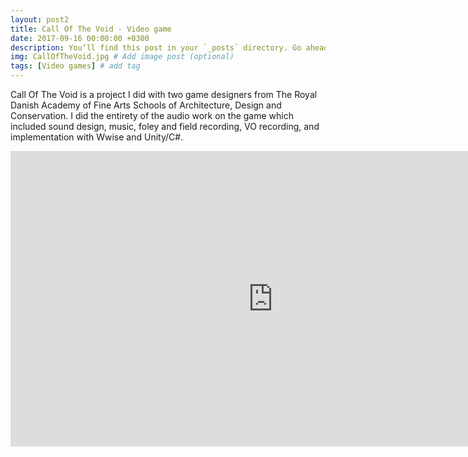 ```yaml
---
layout: post2
title: Call Of The Void - Video game
date: 2017-09-16 00:00:00 +0300
description: You’ll find this post in your `_posts` directory. Go ahead and edit it and re-build the site to see your changes. # Add post description (optional)
img: CallOfTheVoid.jpg # Add image post (optional)
tags: [Video games] # add tag
---
```



Call Of The Void is a project I did with two game designers from The Royal Danish Academy of Fine Arts Schools of Architecture, Design and Conservation. I did the entirety of the audio work on the game which included sound design, music, foley and field recording, VO recording, and implementation with Wwise and Unity/C#.

<iframe width="840" height="472.5" src="https://www.youtube.com/embed/st5JVeFEjmE" frameborder="0" allowfullscreen></iframe>
